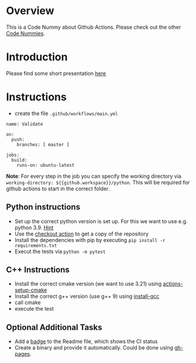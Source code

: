 # Overview

This is a Code Nummy about Github Actions. Please check out the
other [Code Nummies](https://github.com/Laguna1989/CodeNummies_Overview).

# Introduction

Please find some short presentation [here](https://docs.google.com/presentation/d/1vmMu76I2omW6LNN7hPXUzOnCzCxcCFuMzDbzJVC1AT0/edit?usp=sharing)


# Instructions

* create the file `.github/workflows/main.yml`

```
name: Validate

on:
  push:
    branches: [ master ]

jobs:
  build:
    runs-on: ubuntu-latest
```

**Note**: For every step in the job you can specify the working directory via
`working-directory: ${{github.workspace}}/python`. This will be required for github actions to start in the correct
folder.

## Python instructions

* Set up the correct python version is set up. For this we want to use e.g. python
  3.9. [Hint](https://github.com/actions/setup-python)
* Use the [checkout action](https://github.com/actions/checkout) to get a copy of the repository
* Install the dependencies with pip by executing `pip install -r requirements.txt`
* Execut the tests via `python -m pytest`

## C++ Instructions

* Install the correct cmake version (we want to use 3.21)
  using [actions-setup-cmake](https://github.com/marketplace/actions/actions-setup-cmake)
* Install the correct g++ version  (use g++ 9) using [install-gcc](https://github.com/marketplace/actions/install-gcc)
* call cmake
* execute the test

## Optional Additional Tasks

* Add
  a [badge](https://docs.github.com/en/actions/monitoring-and-troubleshooting-workflows/adding-a-workflow-status-badge)
  to the Readme file, which shows the CI status
* Create a binary and provide it automatically. Could be done
  using [gh-pages](https://github.com/peaceiris/actions-gh-pages). 
